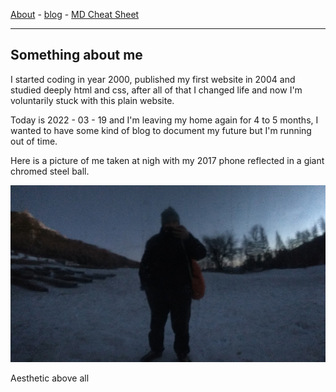 [About](about) - [blog](blog) - [MD Cheat Sheet](md)

---

## Something about me

I started coding in year 2000, published my first website in 2004 and studied deeply html and css, after all of that I changed life and now I'm voluntarily stuck with this plain website.

Today is 2022 - 03 - 19 and I'm leaving my home again for 4 to 5 months, I wanted to have some kind of blog to document my future but I'm running out of time.

Here is a picture of me taken at nigh with my 2017 phone reflected in a giant chromed steel ball.

![Me inside a chrome ball](/img/me-inside-a-giant-grainy-ball.jpg)

Aesthetic above all